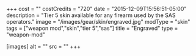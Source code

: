 +++
cost = ""
costCredits = "720"
date = "2015-12-09T15:56:51-05:00"
description = "Tier 5 skin available for any firearm used by the SAS operators."
image = "/images/gear/skin/engraved.jpg"
modType = "skin"
tags = ["weapon mod","skin","tier 5","sas"]
title = "Engraved"
type = "weapon-mod"

[images]
  alt = ""
  src = ""
+++
